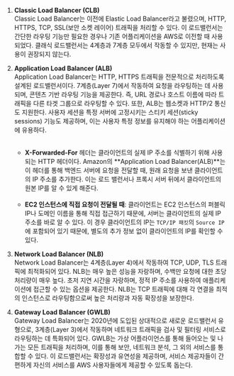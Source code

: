 1. **Classic Load Balancer (CLB)** <br>
   Classic Load Balancer는 이전에 Elastic Load Balancer라고 불렸으며, HTTP, HTTPS, TCP, SSL(보안 소켓 레이어) 트래픽을 처리할 수 있다. 이 로드밸런서는 간단한 라우팅 기능만 필요한 경우나 기존 어플리케이션을 AWS로 이전할 때 사용되었다. 클래식 로드밸런서는 4계층과 7계층 모두에서 작동할 수 있지만, 현재는 사용이 권장되지 않는다.


2. **Application Load Balancer (ALB)** <br>
   Application Load Balancer는 HTTP, HTTPS 트래픽을 전문적으로 처리하도록 설계된 로드밸런서이다. 7계층(Layer 7)에서 작동하여 요청을 라우팅하는 데 사용되며, 콘텐츠 기반 라우팅 기능을 제공한다. 즉, URL 경로나 호스트 이름에 따라 트래픽을 다른 타겟 그룹으로 라우팅할 수 있다. 또한, ALB는 웹소켓과 HTTP/2 통신도 지원한다. 사용자 세션을 특정 서버에 고정시키는 스티키 세션(sticky sessions) 기능도 제공하며, 이는 사용자 특정 정보를 유지해야 하는 어플리케이션에 유용하다. <br><br>
   - **X-Forwarded-For** 헤더는 클라이언트의 실제 IP 주소를 식별하기 위해 사용되는 HTTP 헤더이다. Amazon의 **Application Load Balancer(ALB)**는 이 헤더를 통해 백엔드 서버에 요청을 전달할 때, 원래 요청을 보낸 클라이언트의 IP 주소를 추가한다. 이는 로드 밸런서나 프록시 서버 뒤에서 클라이언트의 원본 IP를 알 수 있게 해준다. <br><br>
   - **EC2 인스턴스에 직접 요청이 전달될 때**: 클라이언트는 EC2 인스턴스의 퍼블릭 IP나 도메인 이름을 통해 직접 접근하기 때문에, 서버는 클라이언트의 실제 IP 주소를 바로 알 수 있다. 이 경우 클라이언트의 IP는 `TCP/IP 패킷`의 `Source IP`에 포함되어 있기 때문에, 별도의 추가 정보 없이 클라이언트의 IP를 확인할 수 있다.


3. **Network Load Balancer (NLB)** <br>
   Network Load Balancer는 4계층(Layer 4)에서 작동하여 TCP, UDP, TLS 트래픽에 최적화되어 있다. NLB는 매우 높은 성능을 자랑하며, 수백만 요청에 대한 초당 처리량이 매우 높다. 초저 지연 시간을 자랑하며, 정적 IP 주소를 사용하여 애플리케이션에 접근할 수 있는 옵션을 제공한다. NLB는 TCP 트래픽에 대해 각 연결을 최적의 인스턴스로 라우팅함으로써 높은 처리량과 자동 확장성을 보장한다.

 
4. **Gateway Load Balancer (GWLB)** <br>
   Gateway Load Balancer는 2020년에 도입된 상대적으로 새로운 로드밸런서 유형으로, 3계층(Layer 3)에서 작동하며 네트워크 트래픽을 검사 및 필터링 서비스로 라우팅하는 데 특화되어 있다. GWLB는 가상 어플라이언스를 통해 들어오는 및 나가는 모든 트래픽을 처리하며, 이를 통해 보안, 네트워크 분석, 그 외의 서비스를 통합할 수 있다. 이 로드밸런서는 확장성과 유연성을 제공하며, 서비스 제공자들이 간편하게 자신의 서비스를 AWS 사용자들에게 제공할 수 있도록 돕는다.